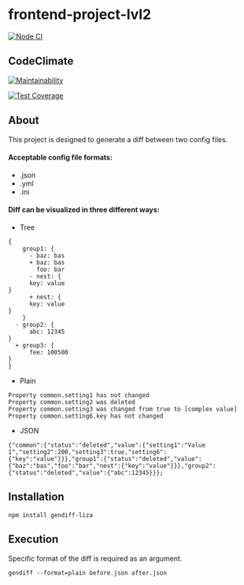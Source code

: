 # frontend-project-lvl2

[![Node CI](https://github.com/kazakova-liza/frontend-project-lvl2/workflows/Node%20CI/badge.svg)](https://github.com/hkazakova-liza/frontend-project-lvl2/actions)

## CodeClimate

[![Maintainability](https://api.codeclimate.com/v1/badges/f6f5fccc1d253d8a889d/maintainability)](https://codeclimate.com/github/kazakova-liza/frontend-project-lvl2/maintainability)

[![Test Coverage](https://api.codeclimate.com/v1/badges/f6f5fccc1d253d8a889d/test_coverage)](https://codeclimate.com/github/kazakova-liza/frontend-project-lvl2/test_coverage)

## About

This project is designed to generate a diff between two config files.

#### Acceptable config file formats:
* .json
* .yml
* .ini

#### Diff can be visualized in three different ways:
* Tree
<pre><code>{
    group1: {
      - baz: bas
      + baz: bas
        foo: bar
      - nest: {
      key: value
}
      + nest: {
      key: value
}
    }
  - group2: {
      abc: 12345
}
  + group3: {
      fee: 100500
}
}
</code></pre>
* Plain
<pre><code>Property common.setting1 has not changed
Property common.setting2 was deleted
Property common.setting3 was changed from true to [complex value]
Property common.setting6.key has not changed
</code></pre>
* JSON
<pre><code>{"common":{"status":"deleted","value":{"setting1":"Value 1","setting2":200,"setting3":true,"setting6":{"key":"value"}}},"group1":{"status":"deleted","value":{"baz":"bas","foo":"bar","nest":{"key":"value"}}},"group2":{"status":"deleted","value":{"abc":12345}}};
</code></pre>

## Installation

```
npm install gendiff-liza
```

## Execution

Specific format of the diff is required as an argument.

```
gendiff --format=plain before.json after.json
```

